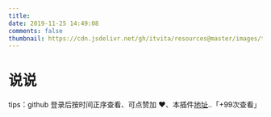 ```yaml
---
title:
date: 2019-11-25 14:49:08
comments: false
thumbnail: https://cdn.jsdelivr.net/gh/itvita/resources@master/images/talk.png
---
```


<div class = "text-center"><h1>说说</h1></div><div class = "text-tips">

tips：github 登录后按时间正序查看、可点赞加 ❤️、本插件[地址](https://github.com/itvita/gitalk)..<span id="busuanzi_container_page_pv">「<span id="busuanzi_value_page_pv">+99</span>次查看」</span></div>

<div id="comment-container1"></div>
<script src="/js/gitalk_self.min.js"></script>
<script>
    var gitalk = new Gitalk({
        clientID: '6657e0085dcfde908905',
        clientSecret: '27caad36f76b34d21a2651457444b0c73b4f4690',
        id: '666666',
        repo: 'boke-comment',
        owner: 'itvita',
        admin: "itvita",
        createIssueManually: true,
        distractionFreeMode: false,
        language:'zh-CN'
    })
    gitalk.render('comment-container1')
</script>
<style>
    .gt-container .gt-comment-date {
        margin-left: 2.5em;
        color: #a1a1a1;
    }
</style>

